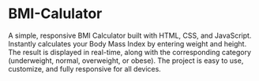 # BMI-Calulator
A simple, responsive BMI Calculator built with HTML, CSS, and JavaScript. Instantly calculates your Body Mass Index by entering weight and height. The result is displayed in real-time, along with the corresponding category (underweight, normal, overweight, or obese). The project is easy to use, customize, and fully responsive for all devices.
